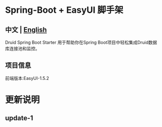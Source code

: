 # Spring-Boot + EasyUI 脚手架

## 中文 | [English](https://github.com/jqmtony/xplus_sb-sample-easyui/master/README_EN.md)  
Druid Spring Boot Starter 用于帮助你在Spring Boot项目中轻松集成Druid数据库连接池和监控。

## 项目信息

前端版本:EasyUI-1.5.2

# 更新说明

## update-1

